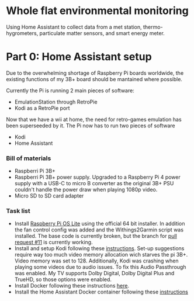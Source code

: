 # Whole flat environmental monitoring

Using Home Assistant to collect data from a met station, thermo-hygrometers, particulate matter sensors, and smart energy meter.

# Part 0: Home Assistant setup

Due to the overwhelming shortage of Raspberry Pi boards worldwide, the existing functions of my 3B+ board should be mantained where possible.

Currently the Pi is running 2 main pieces of software:
- EmulationStation through RetroPie
- Kodi as a RetroPie port

Now that we have a wii at home, the need for retro-games emulation has been superseeded by it. The Pi now has to run two pieces of software
- Kodi
- Home Assistant

### Bill of materials
- Raspberri Pi 3B+
- Raspberri Pi 3B+ power supply. Upgraded to a Raspberry Pi 4 power supply with a USB-C to micro B converter as the original 3B+ PSU couldn't handle the power draw when playing 1080p video.
- Micro SD to SD card adapter

### Task list
- Install [Raspberry Pi OS Lite](https://www.raspberrypi.com/software/operating-systems/) using the official 64 bit installer. In addition the fan control config was added and the Withings2Garmin script was installed. The base code is currently broken, but the branch for [pull request #11](https://github.com/sodelalbert/Withings2Garmin/tree/fix/api-update) is currently working.
- Install and setup Kodi following these [instructions](https://forums.raspberrypi.com/viewtopic.php?t=251645). Set-up suggestions require way too much video memory allocation wich starves the pi 3B+. Video memory was set to 128. Additionally, Kodi was crashing when playing some videos due to audio issues. To fix this Audio Passthrough was enabled. My TV supports Dolby Digital, Dolby Digital Plus and TrueHD, so those options were enabled.
- Install Docker following these instructions [here](https://jfrog.com/connect/post/the-best-way-to-install-docker-on-a-raspberry-pi/).
- Install the Home Assistant Docker container following these [instructions](https://www.home-assistant.io/installation/raspberrypi#install-home-assistant-container)